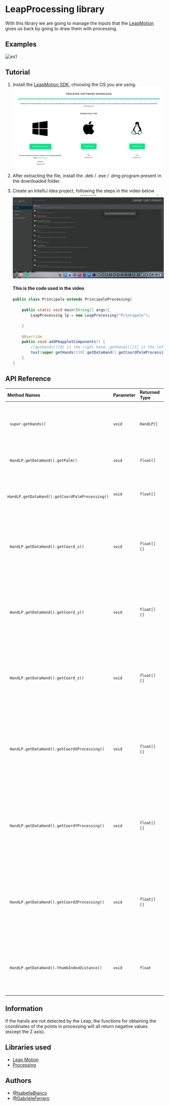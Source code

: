 # LeapProcessing library

With this library we are going to manage the inputs that the [LeapMotion](https://www.ultraleap.com/product/leap-motion-controller/) gives us back by going to draw them with processing.

## Examples

![es1](./img/es1.gif)

## Tutorial

1. Install the [LeapMotion SDK](https://developer.leapmotion.com/tracking-software-download), choosing the OS you are using.
    ![img_tutorial](./img/img_tutorial.jpeg)

2. After extracting the file, install the .deb / .exe / .dmg program present in the downloaded folder.

3. Create an IntelliJ idea project, following the steps in the video below
    ![video_tutorial](./img/tutorial.gif)



    #### This is the code used in the video

    ```java
    public class Principale extends PrincipaleProcessing{

        public static void main(String[] args){
            LeapProcessing lp = new LeapProcessing("Principale");

        }

        @Override
        public void addPAappletComponents() {
            //getHands()[0] is the right hand, getHands()[1] is the left hand.
            text(super.getHands()[0].getDataHand().getCoordPalmProcessing()[0]+"", 200, 200);
        }
    }
    ```

## API Reference


| Method Names                                    | Parameter | Returned Type | Description                |
| :---------------------------------------------- | :-------- | :------------ | :------------------------- |
|` super.getHands()`                              | `void`    | `HandLP[]`    | Returns an array of hands, where the first is the right and the second is the left.  |
|` HandLP.getDataHand().getPalm()`                | `void`    | `float[]`     | Returns the x, y, z coordinates of the palm of the hand |
|` HandLP.getDataHand().getCoordPalmProcessing()` | `void`    | `float[]`     | Returns the x, y, z coordinates based on Processing of the palm of the hand |
|` HandLP.getDataHand().getCoord_x()`             | `void`    | `float[][]`   | Returns the x coordinates of the bones of the fingers of the hand (starting from the thumb to the little finger) |
|` HandLP.getDataHand().getCoord_y()`             | `void`    | `float[][]`   | Returns the y coordinates of the bones of the fingers of the hand (starting from the thumb to the little finger) |
|` HandLP.getDataHand().getCoord_z()`             | `void`    | `float[][]`   | Returns the z coordinates of the bones of the fingers of the hand (starting from the thumb to the little finger) |
|` HandLP.getDataHand().getCoordXProcessing()`    | `void`    | `float[][]`   | Returns the x coordinates of Processing of the bones of the fingers of the hand (starting from the thumb to the little finger) |
|` HandLP.getDataHand().getCoordYProcessing()`    | `void`    | `float[][]`   | Returns the y coordinates of Processing of the bones of the fingers of the hand (starting from the thumb to the little finger) |
|` HandLP.getDataHand().getCoordZProcessing()`    | `void`    | `float[][]`   | Returns the z coordinates of Processing of the bones of the fingers of the hand (starting from the thumb to the little finger) |
|` HandLP.getDataHand().thumbIndexDistance()`     | `void`    | `float`       | Return the distance between the tip of the thumb and the tip of the index finger of the right hand. |

## Information

If the hands are not detected by the Leap, the functions for obtaining the coordinates of the points in processing will all return negative values (except the Z axis).

## Libraries used

- [Leap Motion](https://developer-archive.leapmotion.com/documentation/java/devguide/Leap_SDK_Overview.html)
- [Processing](https://processing.org/)

## Authors

- [@IsabellaBianco](https://github.com/IsabellaBianco)
- [@GabrieleFerrero](https://github.com/GabrieleFerrero)

  
